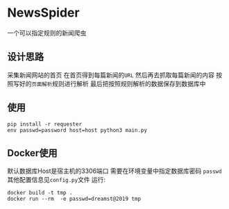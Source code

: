 # NewsSpider
一个可以指定规则的新闻爬虫
## 设计思路
采集新闻网站的首页 
在首页得到每篇新闻的`URL`
然后再去抓取每篇新闻的内容 
按照写好的`页面解析`规则进行解析
最后把按照规则解析的数据保存到数据库中
## 使用
```
pip install -r requester
env passwd=password host=host python3 main.py  
```
## Docker使用
默认数据库Host是宿主机的3306端口
需要在环境变量中指定数据库密码 `passwd`
其他配置信息见`config.py`文件
运行:
```shell
docker build -t tmp .
docker run --rm  -e passwd=dreamst@2019 tmp 
```